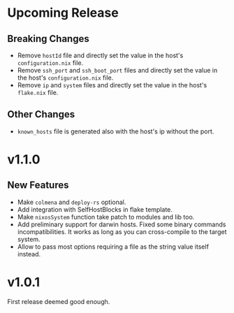 <!---

Template:

## New Features

## Breaking Changes

## User Facing Backwards Compatible Changes

## Fixes

## Other Changes

-->

# Upcoming Release

## Breaking Changes

- Remove `hostId` file and directly set the value in the host's `configuration.nix` file.
- Remove `ssh_port` and `ssh_boot_port` files and directly set the value in the host's `configuration.nix` file.
- Remove `ip` and `system` files and directly set the value in the host's `flake.nix` file.

## Other Changes

- `known_hosts` file is generated also with the host's ip without the port.

# v1.1.0

## New Features

- Make `colmena` and `deploy-rs` optional.
- Add integration with SelfHostBlocks in flake template.
- Make `nixosSystem` function take patch to modules and lib too.
- Add preliminary support for darwin hosts. Fixed some binary commands incompatibilities.
  It works as long as you can cross-compile to the target system.
- Allow to pass most options requiring a file as the string value itself instead.

# v1.0.1

First release deemed good enough.
